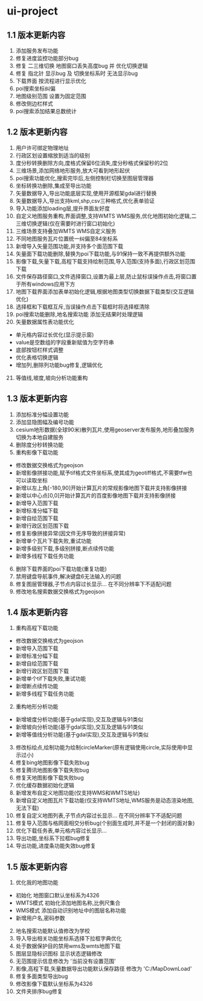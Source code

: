 # ui-project
## 1.1 版本更新内容
1. 添加服务发布功能
2. 修复进度监控功能部分bug
3. 修复 二三维切换 地图窗口丢失高度bug 并 优化切换逻辑
4. 修复 指北针 显示bug 及 切换坐标系时 无法显示bug
5. 下载界面 按流程进行显示优化
6. poi搜索坐标纠偏
7. 地图级别范围 设置为固定范围
8. 修改侧边栏样式
9. poi搜索添加结果总数统计

## 1.2 版本更新内容
1. 用户许可绑定物理地址
2. 行政区划设置缩放到适当的级别
3. 度分秒转换删除方向,度格式保留6位消失,度分秒格式保留秒的2位
4. 三维场景,添加网络地形服务,放大可看到地形起伏
5. poi搜索功能优化,搜索完毕后,左侧控制栏切换至图层管理器
6. 坐标转换功删除,集成至导出功能
7. 矢量数据导入,导出功能底层实现,使用开源框架gdal进行替换
8. 矢量数据导入,导出支持kml,shp,csv三种格式,优化表单验证
9. 导入功能添加loading层,提升界面友好度
10. 自定义地图服务重构,界面调整,支持WMTS WMS服务,优化地图初始化逻辑,二三维切换逻辑(仅在需要时进行窗口初始化)
11. 三维场景支持叠加WMTS WMS自定义服务
12. 不同地图服务瓦片位置统一纠偏至84坐标系
13. 新增导入矢量范围功能,并支持多个面范围下载
14. 矢量面下载功能删除,替换为poi下载功能,与91保持一致不再提供额外功能
15. 影像下载,矢量下载,高程下载支持绘制范围,导入范围(支持多面),行政区划范围下载
16. 文件保存路径窗口,文件选择窗口,设置为最上层,防止鼠标误操作点击,将窗口置于所有windows应用下方
17. 地图下载界面添加表单初始化逻辑,根据地图类型切换数据下载类型(交互逻辑优化)
18. 选择框和下载框互斥,当误操作点击下载框时将选择框清除
19. poi搜索功能删除,地名搜索功能 添加无结果时处理逻辑
20. 矢量数据属性表功能优化 
  - 单元格内容过长优化(显示提示窗)
  - value是空数组的字段重新赋值为空字符串
  - 底部按钮栏样式调整
  - 优化表格切换逻辑
  - 增加列,删除列功能bug修复,逻辑优化
21. 等值线,坡度,坡向分析功能重构

## 1.3 版本更新内容
1. 添加标准分幅设置功能
2. 添加显隐图幅及编号功能
3. cesium地形数据(全球90米)散列瓦片,使用geoserver发布服务,地形叠加服务切换为本地自建服务
4. 删除度分秒转换功能
5. 重构影像下载功能
  - 修改数据交换格式为geojson
  - 新增影像拼接功能,赋予tif格式文件坐标系,使其成为geotiff格式,不需要tfw也可以读取坐标
  - 新增以左上角[-180,90]开始计算瓦片的常规影像地图下载并支持影像拼接
  - 新增以中心点[0,0]开始计算瓦片的百度影像地图下载并支持影像拼接
  - 新增导入范围下载
  - 新增标准分幅下载
  - 新增自绘范围下载
  - 新增行政区划范围下载
  - 修复影像拼接异常(因文件无序导致的拼接异常)
  - 新增单个瓦片下载失败,重试功能
  - 新增多级别下载,多级别拼接,断点续传功能
  - 新增多线程下载任务功能
6. 删除下载界面的poi下载功能(重复功能)
8. 禁用键盘导航事件,解决键盘6无法输入的问题
9. 修复图层管理器,子节点内容过长显示... 在不同分辨率下不适配问题
10. 修改地名搜索数据交换格式为geojson

## 1.4 版本更新内容
1. 重构高程下载功能
  - 修改数据交换格式为geojson
  - 新增导入范围下载
  - 新增标准分幅下载
  - 新增自绘范围下载
  - 新增行政区划范围下载
  - 新增单个tif下载失败,重试功能
  - 新增断点续传功能
  - 新增多线程下载任务功能
2. 重构地形分析功能
  - 新增坡度分析功能(基于gdal实现),交互及逻辑与91类似
  - 新增坡向分析功能(基于gdal实现),交互及逻辑与91类似
  - 新增等值线分析功能(基于gdal实现),交互及逻辑与91类似
3. 修改标绘点,绘制功能为绘制circleMarker(原有逻辑使用circle,实际使用中显示过小)
4. 修复bing地图影像下载失败bug
5. 修复腾讯地图影像下载失败bug
6. 修复天地图影像下载失败bug
7. 优化缓存数据初始化逻辑
8. 新增发布自定义地图功能(仅支持WMS和WMTS地址)
9. 新增自定义地图瓦片下载功能(仅支持WMTS地址,WMS服务是动态渲染地图,无法下载)
10. 修复自定义地图列表,子节点内容过长显示... 在不同分辨率下不适配问题
11. 修复导入范围与格网面相交分析bug(个别面生成时,并不是一个封闭的面对象)
12. 优化下载任务表,单元格内容过长显示...
13. 导出功能,坐标系下拉框bug修复
14. 导出功能,进度条功能失效bug修复
## 1.5 版本更新内容
1. 优化我的地图功能
  - 初始化 地图窗口默认坐标系为4326
  - WMTS模式 初始化添加地图名称,比例尺集合
  - WMS模式 添加自动识别地址中的图层名称功能
  - 新增用户名,密码参数
2. 地名搜索功能默认值修改为学校
3. 导入导出相关功能坐标系选择下拉框字典优化
4. 处于数据保护目的禁用wms及wmts地图下载
5. 图层显隐标识图标 显示状态逻辑修改
6. 无范围提示信息修改为 '当前没有设置范围'
7. 影像,高程下载,矢量数据导出功能默认保存路径 修改为 'C:/MapDownLoad'
8. 修复多面类型导出bug
9. 修改影像下载默认坐标系为4326
10. 文件夹排序bug修复